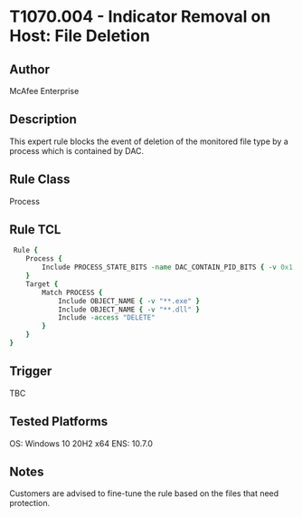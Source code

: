 # T1070.004 - Indicator Removal on Host: File Deletion

## Author
McAfee Enterprise

## Description
This expert rule blocks the event of deletion of the monitored file type by a process which is contained by DAC. 

## Rule Class 
Process

## Rule TCL
```tcl
 Rule {
	Process {
		Include PROCESS_STATE_BITS -name DAC_CONTAIN_PID_BITS { -v 0x1 }
	}
	Target {
		Match PROCESS {
			Include OBJECT_NAME { -v "**.exe" }
			Include OBJECT_NAME { -v "**.dll" }
			Include -access "DELETE"
		}
	}
}

```

## Trigger
TBC

## Tested Platforms
OS: Windows 10 20H2 x64
ENS: 10.7.0

## Notes
Customers are advised to fine-tune the rule based on the files that need protection.
